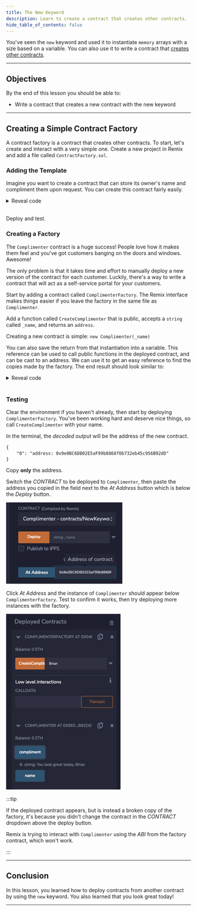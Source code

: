 ```yaml
---
title: The New Keyword
description: Learn to create a contract that creates other contracts.
hide_table_of_contents: false
---
```


You've seen the `new` keyword and used it to instantiate `memory` arrays with a size based on a variable. You can also use it to write a contract that [creates other contracts].

---

## Objectives

By the end of this lesson you should be able to:

- Write a contract that creates a new contract with the new keyword

---

## Creating a Simple Contract Factory

A contract factory is a contract that creates other contracts. To start, let's create and interact with a very simple one. Create a new project in Remix and add a file called `ContractFactory.sol`.

### Adding the Template

Imagine you want to create a contract that can store its owner's name and compliment them upon request. You can create this contract fairly easily.

<details>

<summary>Reveal code</summary>

```solidity
contract Complimenter {
    string public name;

    constructor(string memory _name) {
        name = _name;
    }

    function compliment() public view returns(string memory) {
        return string.concat("You look great today, ", name);
    }
}
```

</details>

<br/>

Deploy and test.

### Creating a Factory

The `Complimenter` contract is a huge success! People love how it makes them feel and you've got customers banging on the doors and windows. Awesome!

The only problem is that it takes time and effort to manually deploy a new version of the contract for each customer. Luckily, there's a way to write a contract that will act as a self-service portal for your customers.

Start by adding a contract called `ComplimenterFactory`. The Remix interface makes things easier if you leave the factory in the same file as `Complimenter`.

Add a function called `CreateComplimenter` that is public, accepts a `string` called `_name`, and returns an `address`.

Creating a new contract is simple: `new Complimenter(_name)`

You can also save the return from that instantiation into a variable. This reference can be used to call public functions in the deployed contract, and can be cast to an address. We can use it to get an easy reference to find the copies made by the factory. The end result should look similar to:

<details>

<summary>Reveal code</summary>

```solidity
contract ComplimenterFactory {
    function CreateComplimenter(string memory _name) public returns (address) {
        Complimenter newContract = new Complimenter(_name);
        return address(newContract);
    }
}
```

</details>

<br/>

### Testing

Clear the environment if you haven't already, then start by deploying `ComplimenterFactory`. You've been working hard and deserve nice things, so call `CreateComplimenter` with your name.

In the terminal, the _decoded output_ will be the address of the new contract.

```text
{
	"0": "address: 0x9e0BC6DB02E5aF99b8868f0b732eb45c956B92dD"
}
```

Copy **only** the address.

Switch the _CONTRACT_ to be deployed to `Complimenter`, then paste the address you copied in the field next to the _At Address_ button which is below the _Deploy_ button.

![At address button](../../assets/images/new-keyword/at-address.png)

Click _At Address_ and the instance of `Complimenter` should appear below `ComplimenterFactory`. Test to confirm it works, then try deploying more instances with the factory.

![Deployed](../../assets/images/new-keyword/deployed.png)

:::tip

If the deployed contract appears, but is instead a broken copy of the factory, it's because you didn't change the contract in the _CONTRACT_ dropdown above the deploy button.

Remix is trying to interact with `Complimenter` using the _ABI_ from the factory contract, which won't work.

:::

---

## Conclusion

In this lesson, you learned how to deploy contracts from another contract by using the `new` keyword. You also learned that you look great today!

---

[creates other contracts]: https://docs.soliditylang.org/en/v0.8.17/control-structures.html?#creating-contracts-via-new
